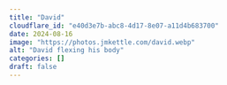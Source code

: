 ```yaml
---
title: "David"
cloudflare_id: "e40d3e7b-abc8-4d17-8e07-a11d4b683700"
date: 2024-08-16
image: "https://photos.jmkettle.com/david.webp"
alt: "David flexing his body"
categories: []
draft: false
---
```

